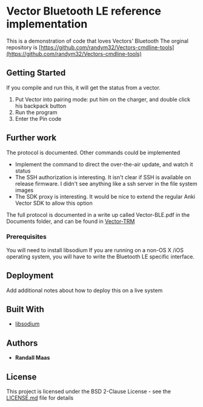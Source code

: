 # Vector Bluetooth LE reference implementation

This is a demonstration of code that loves Vectors' Bluetooth
The orginal repository is [https://github.com/randym32/Vectors-cmdline-tools](https://github.com/randym32/Vectors-cmdline-tools)

## Getting Started

If you compile and run this, it will get the status from a vector.
1. Put Vector into pairing mode: put him on the charger, and double click his backpack button
2. Run the program
3. Enter the Pin code

## Further work

The protocol is documented.  Other commands could be implemented 
* Implement the command to direct the over-the-air update, and watch it status
* The SSH authorization is interesting.  It isn't clear if SSH is available on release firmware.  I didn't see anything like a ssh server in the file system images
* The SDK proxy is interesting.  It would be nice to extend the regular Anki Vector SDK to allow this option

The full protocol is documented in a write up called Vector-BLE.pdf in the Documents folder,
and can be found in [Vector-TRM](http://randym.name/Vector-TRM.pdf)

### Prerequisites

You will need to install libsodium
If you are running on a non-OS X /iOS operating system, you will have to write the Bluetooth LE specific interface.

## Deployment

Add additional notes about how to deploy this on a live system

## Built With

* [libsodium](https://libsodium.gitbook.io/doc/)

## Authors

* **Randall Maas** 

## License

This project is licensed under the BSD 2-Clause License - see the [LICENSE.md](LICENSE.md) file for details
